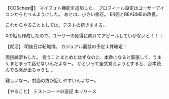 【COSchest👗】
マイフォト機能を追加した。
プロフィール設定はユーザーアイコンからとべるようにした。
あとは、小さい修正。
ER図とREADMEの改善。

これからやることとしては、テストの続きをする。

Xの垢も作成したので、ユーザーの獲得に向けてアピールしていかないと！！！

【就活】
明後日は転職博。
カジュアル面談の予定１件確定！

面接練習もした。
言うことまとめたはずなのに、本番になると緊張して、うまくまとまって話せないんだよなー。
かといって全文覚えようとすると、台本読んでる感が出ちゃうし…

難しいなー。対面の方が話しやすいんよなー。

【やること】
テストコードの追記
本リリース
